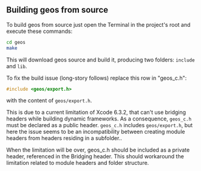 ## Building geos from source

To build geos from source just open the Terminal in the project's root and execute these commands:

```bash
cd geos
make
```

This will download geos source and build it, producing two folders: `include` and `lib`.

To fix the build issue (long-story follows) replace this row in "geos_c.h":

```c
#include <geos/export.h> 
```

with the content of `geos/export.h`.

This is due to a current limitation of Xcode 6.3.2, that can't use bridging headers while building dynamic frameworks. As a consequence, `geos_c.h` must be declared as a public header. `geos_c.h` includes `geos/export.h`, but here the issue seems to be an incompatibility between creating module headers from headers residing in a subfolder..

When the limitation will be over, geos_c.h should be included as a private header, referenced in the Bridging header. This should workaround the limitation related to module headers and folder structure.